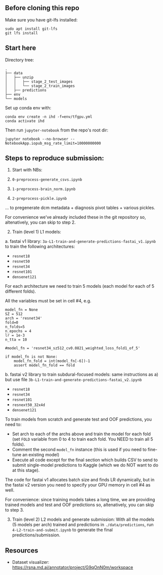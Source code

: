 ## Before cloning this repo

Make sure you have git-lfs installed:

```
sudo apt install git-lfs
git lfs install
```

## Start here

Directory tree:

```
.
├── data
│   ├── unzip
│   │   ├── stage_2_test_images
│   │   └── stage_2_train_images
│   ├── predictions
├── env
└── models
```

Set up conda env with:

```
conda env create -n ihd -f=env/tfgpu.yml
conda activate ihd
```

Then run `jupyter-notebook` from the repo's root dir:

```
jupyter notebook --no-browser --NotebookApp.iopub_msg_rate_limit=10000000000
```

## Steps to reproduce submission:

1. Start with NBs:

  1. `0-preprocess-generate_csvs.ipynb`
  2. `1-preprocess-brain_norm.ipynb`
  3. `2-preprocess-pickle.ipynb`

... to pregenerate dcm metadata + diagnosis pivot tables + various pickles. 

For convenience we've already included these in the git repository so, altenatively, you can skip to step 2.

2. Train (level 1) L1 models:

a. fastai v1 library: `3a-L1-train-and-generate-predictions-fastai_v1.ipynb` to train the following architectures:
* `resnet18`
* `resnet50`
* `resnet34`
* `resnet101`
* `densenet121`

For each architecture we need to train 5 models (each model for each of 5 different folds). 

All the variables must be set in cell #4, e.g.

```
model_fn = None
SZ = 512
arch = 'resnet34'
fold=0
n_folds=5
n_epochs = 4
lr = 1e-3
n_tta = 10

#model_fn = 'resnet34_sz512_cv0.0821_weighted_loss_fold1_of_5'

if model_fn is not None:
    model_fn_fold = int(model_fn[-6])-1
    assert model_fn_fold == fold
```
  
b. fastai v2 library to train subdural-focused models: same instructions as a) but use file `3b-L1-train-and-generate-predictions-fastai_v2.ipynb`
* `resnet18`
* `resnet34`
* `resnet101`
* `resnext50_32x4d`
* `densenet121`

To train models from scratch and generate test and OOF predictions, you need to:
- Set arch to each of the archs above and train the model for each fold (set `FOLD` variable from 0 to 4 to train each fold. You NEED to train all 5 folds).
- Comment the second `model_fn` instance (this is used if you need to fine-tune an existing model)
- Execute all code except for the final section which builds CSV to send to submit single-model predictions to Kaggle (which we do NOT want to do at this stage).

The code for fastai v1 allocates batch size and finds LR dynamically, but in the fastai v2 version you need to specify your GPU memory in cell #4 as well.

For convenience: since training models takes a long time, we are providing trained models and test and OOF predictions so, altenatively, you can skip to step 3.

3. Train (level 2) L2 models and generate submission: With all the models (5 models per arch) trained and predictions in `./data/predictions`, run `4-L2-train-and-submit.ipynb` to generate the final predictions/submission.

## Resources

* Dataset visualizer: https://rsna.md.ai/annotator/project/G9qOnN0m/workspace

